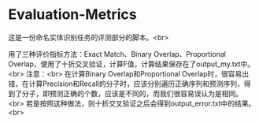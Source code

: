 # Evaluation-Metrics
这是一份命名实体识别任务的评测部分的脚本。\<br>

用了三种评价指标方法：Exact Match、Binary Overlap、Proportional Overlap，使用了十折交叉验证，计算F值，计算结果保存在了output_my.txt中。\<br>
注意：\<br>
在计算Binary Overlap和Proportional Overlap时，很容易出错，在计算Precision和Recall的分子时，应该分别遍历正确序列和预测序列，得到了分子，即预测正确的个数，应该是不同的，而我们很容易误认为是相同。\<br>
若是按照这种做法，则十折交叉验证之后会得到output_error.txt中的结果。\<br>
